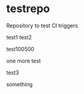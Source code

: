 # testrepo
Repository to test CI triggers

test1
test2


test100500

one more test


test3

something
